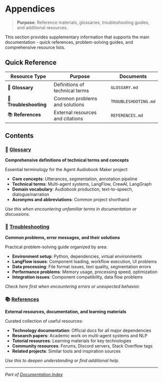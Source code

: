 # Appendices

> **Purpose**: Reference materials, glossaries, troubleshooting guides, and additional resources.

This section provides supplementary information that supports the main documentation - quick references, problem-solving guides, and comprehensive resource lists.

## Quick Reference

| Resource Type | Purpose | Documents |
|---------------|---------|-----------|
| 📖 **Glossary** | Definitions of technical terms | `GLOSSARY.md` |
| 🔧 **Troubleshooting** | Common problems and solutions | `TROUBLESHOOTING.md` |
| 📚 **References** | External resources and citations | `REFERENCES.md` |

## Contents

### 📖 [Glossary](GLOSSARY.md)
**Comprehensive definitions of technical terms and concepts**

Essential terminology for the Agent Audiobook Maker project:

- **Core concepts**: Utterances, segmentation, annotation pipeline
- **Technical terms**: Multi-agent systems, LangFlow, CrewAI, LangGraph  
- **Domain vocabulary**: Audiobook production, text-to-speech, dialogue/narration
- **Acronyms and abbreviations**: Common project shorthand

*Use this when encountering unfamiliar terms in documentation or discussions.*

### 🔧 [Troubleshooting](TROUBLESHOOTING.md)
**Common problems, error messages, and their solutions**

Practical problem-solving guide organized by area:

- **Environment setup**: Python, dependencies, virtual environments
- **LangFlow issues**: Component loading, workflow execution, UI problems
- **Data processing**: File format issues, text quality, segmentation errors
- **Performance problems**: Memory usage, processing speed, optimization
- **Integration issues**: Component compatibility, data flow problems

*Check here first when encountering errors or unexpected behavior.*

### 📚 [References](REFERENCES.md)
**External resources, documentation, and learning materials**

Curated collection of useful resources:

- **Technology documentation**: Official docs for all major dependencies
- **Research papers**: Academic work on multi-agent systems and NLP
- **Tutorial resources**: Learning materials for key technologies
- **Community resources**: Forums, Discord servers, Stack Overflow tags
- **Related projects**: Similar tools and inspiration sources

*Use this to deepen understanding or find additional help.*

---

*Part of [Documentation Index](../README.md)*
